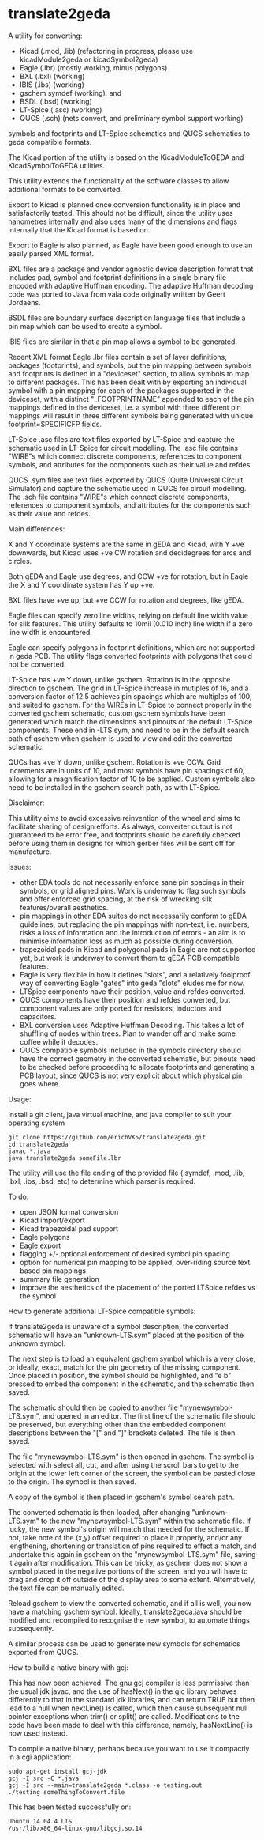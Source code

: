 # translate2geda
A utility for converting:

- Kicad (.mod, .lib) (refactoring in progress, please use kicadModule2geda or kicadSymbol2geda)
- Eagle (.lbr) (mostly working, minus polygons)
- BXL (.bxl) (working)
- IBIS (.ibs) (working)
- gschem symdef (working), and
- BSDL (.bsd) (working)
- LT-Spice (.asc) (working)
- QUCS (.sch) (nets convert, and preliminary symbol support working)

symbols and footprints and LT-Spice schematics and QUCS schematics to geda compatible formats.

The Kicad portion of the utility is based on the KicadModuleToGEDA and KicadSymbolToGEDA utilities.

This utility extends the functionality of the software classes to allow additional formats to be converted.

Export to Kicad is planned once conversion functionality is in place and satisfactorily tested. This should not be difficult, since the utility uses nanometres internally and also uses many of the dimensions and flags internally that the Kicad format is based on.

Export to Eagle is also planned, as Eagle have been good enough to use an easily parsed XML format.

BXL files are a package and vendor agnostic device description format that includes pad, symbol and footprint definitions 
in a single binary file encoded with adaptive Huffman encoding. The adaptive Huffman decoding code was ported to Java from vala code originally written by Geert Jordaens.

BSDL files are boundary surface description language files that include a pin map which can be used to create a symbol.

IBIS files are similar in that a pin map allows a symbol to be generated.

Recent XML format Eagle .lbr files contain a set of layer definitions, packages (footprints), and symbols, but the pin mapping between symbols and footprints is defined in a "deviceset" section, to allow symbols to map to different packages. This has been dealt with by exporting an individual symbol with a pin mapping for each of the packages supported in the deviceset, with a distinct "\_FOOTPRINTNAME" appended to each of the pin mappings defined in the deviceset, i.e. a symbol with three different pin mappings will result in three different symbols being generated with unique footprint=SPECIFICFP fields.

LT-Spice .asc files are text files exported by LT-Spice and capture the schematic used in LT-Spice for circuit modelling. The .asc file contains "WIRE"s which connect discrete components, references to component symbols, and attributes for the components such as their value and refdes.

QUCS .sym files are text files exported by QUCS (Quite Universal Circuit Simulator) and capture the schematic used in QUCS for circuit modelling. The .sch file contains "WIRE"s which connect discrete components, references to component symbols, and attributes for the components such as their value and refdes.

Main differences:

X and Y coordinate systems are the same in gEDA and Kicad, with Y +ve downwards, but Kicad uses +ve CW rotation and decidegrees for arcs and circles.

Both gEDA and Eagle use degrees, and CCW +ve for rotation, but in Eagle the X and Y coordinate system has Y up +ve.

BXL files have +ve up, but +ve CCW for rotation and degrees, like gEDA.

Eagle files can specify zero line widths, relying on default line width value for silk features. This utility defaults to 10mil (0.010 inch) line width if a zero line width is encountered.

Eagle can specify polygons in footprint definitions, which are not supported in geda PCB. The utility flags converted footprints with polygons that could not be converted.

LT-Spice has +ve Y down, unlike gschem. Rotation is in the opposite direction to gschem. The grid in LT-Spice increase in mutiples of 16, and a conversion factor of 12.5 achieves pin spacings which are multiples of 100, and suited to gschem. For the WIREs in LT-Spice to connect properly in the converted gschem schematic, custom gschem symbols have been generated which match the dimensions and pinouts of the default LT-Spice components. These end in -LTS.sym, and need to be in the default search path of gschem when gschem is used to view and edit the converted schematic.

QUCs has +ve Y down, unlike gschem. Rotation is +ve CCW. Grid increments are in units of 10, and most symbols have pin spacings of 60, allowing for a magnification factor of 10 to be applied. Custom symbols also need to be installed in the gschem search path, as with LT-Spice. 

Disclaimer:

This utility aims to avoid excessive reinvention of the wheel and aims to facilitate sharing of design efforts. As always, converter output is not guaranteed to be error free, and footprints should be carefully checked before using them in designs for which gerber files will be sent off for manufacture.

Issues:

- other EDA tools do not necessarily enforce sane pin spacings in their symbols, or grid aligned pins. Work is underway to flag such symbols and offer enforced grid spacing, at the risk of wrecking silk features/overall aesthetics.
- pin mappings in other EDA suites do not necessarily conform to gEDA guidelines, but replacing the pin mappings with non-text, i.e. numbers, risks a loss of information and the introduction of errors - an aim is to minimise information loss as much as possible during conversion.
- trapezoidal pads in Kicad and polygonal pads in Eagle are not supported yet, but work is underway to convert them to gEDA PCB compatible features.
- Eagle is very flexible in how it defines "slots", and a relatively foolproof way of converting Eagle "gates" into geda "slots" eludes me for now.
- LTSpice components have their position, value and refdes converted.
- QUCS components have their position and refdes converted, but component values are only ported for resistors, inductors and capacitors.
- BXL conversion uses Adaptive Huffman Decoding. This takes a lot of shuffling of nodes within trees. Plan to wander off and make some coffee while it decodes.
- QUCS compatible symbols included in the symbols directory should have the correct geometry in the converted schematic, but pinouts need to be checked before proceeding to allocate footprints and generating a PCB layout, since QUCS is not very explicit about which physical pin goes where.

Usage:

Install a git client, java virtual machine, and java compiler to suit your operating system

	git clone https://github.com/erichVK5/translate2geda.git
	cd translate2geda
	javac *.java
	java translate2geda someFile.lbr

The utility will use the file ending of the provided file (.symdef, .mod, .lib, .bxl, .ibs, .bsd, etc) to determine which parser is required.

To do:

- open JSON format conversion
- Kicad import/export
- Kicad trapezoidal pad support
- Eagle polygons
- Eagle export
- flagging +/- optional enforcement of desired symbol pin spacing
- option for numerical pin mapping to be applied, over-riding source text based pin mappings
- summary file generation
- improve the aesthetics of the placement of the ported LTSpice refdes vs the symbol

How to generate additional LT-Spice compatible symbols:

If translate2geda is unaware of a symbol description, the converted schematic will have an "unknown-LTS.sym" placed at the position of the unknown symbol.

The next step is to load an equivalent gschem symbol which is a very close, or ideally, exact, match for the pin geometry of the missing component. Once placed in position, the symbol should be highlighted, and "e b" pressed to embed the component in the schematic, and the schematic then saved.

The schematic should then be copied to another file "mynewsymbol-LTS.sym", and opened in an editor. The first line of the schematic file should be preserved, but everything other than the embedded component descriptions between the "[" and "]" brackets deleted. The file is then saved.

The file "mynewsymbol-LTS.sym" is then opened in gschem. The symbol is selected with select all, cut, and after using the scroll bars to get to the origin at the lower left corner of the screen, the symbol can be pasted close to the origin. The symbol is then saved.

A copy of the symbol is then placed in gschem's symbol search path.

The converted schematic is then loaded, after changing "unknown-LTS.sym" to the new "mynewsymbol-LTS.sym" within the schematic file. If lucky, the new symbol's origin will match that needed for the schematic. If not, take note of the (x,y) offset required to place it properly, and/or any lengthening, shortening or translation of pins required to effect a match, and undertake this again in gschem on the "mynewsymbol-LTS.sym" file, saving it again after modification. This can be tricky, as gschem does not show a symbol placed in the negative portions of the screen, and you will have to drag and drop it off outside of the display area to some extent. Alternatively, the text file can be manually edited.

Reload gschem to view the converted schematic, and if all is well, you now have a matching gschem symbol. Ideally, translate2geda.java should be modified and recompiled to recognise the new symbol, to automate things subsequently.

A similar process can be used to generate new symbols for schematics exported from QUCS.

How to build a native binary with gcj:

This has now been achieved. The gnu gcj compiler is less permissive than the usual jdk javac, and the use of hasNext() in the gjc library behaves differently to that in the standard jdk libraries, and can return TRUE but then lead to a null when nextLine() is called, which then cause subsequent null pointer exceptions when trim() or split() are called. Modifications to the code have been made to deal with this difference, namely, hasNextLine() is now used instead.

To compile a native binary, perhaps because you want to use it compactly in a cgi application:

	sudo apt-get install gcj-jdk
	gcj -I src -C *.java
	gcj -I src --main=translate2geda *.class -o testing.out
	./testing someThingToConvert.file

This has been tested successfully on:

	Ubuntu 14.04.4 LTS
	/usr/lib/x86_64-linux-gnu/libgcj.so.14

